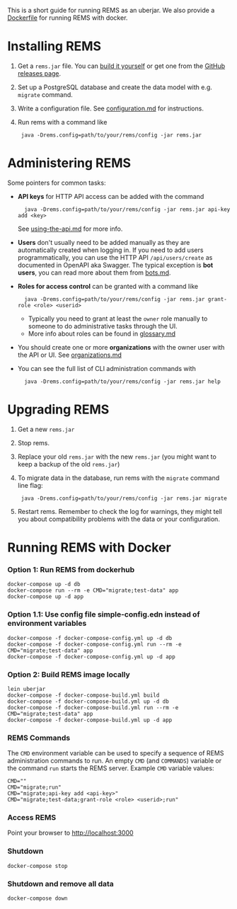 This is a short guide for running REMS as an uberjar. We also provide a [Dockerfile](../Dockerfile) for running REMS with docker.

# Installing REMS

1. Get a `rems.jar` file. You can [build it yourself](development.md) or get one from the [GitHub releases page](https://github.com/CSCfi/rems/releases).
1. Set up a PostgreSQL database and create the data model with e.g. `migrate` command.
1. Write a configuration file. See [configuration.md](configuration.md) for instructions.
1. Run rems with a command like

        java -Drems.config=path/to/your/rems/config -jar rems.jar

# Administering REMS

Some pointers for common tasks:

- **API keys** for HTTP API access can be added with the command

        java -Drems.config=path/to/your/rems/config -jar rems.jar api-key add <key>

  See [using-the-api.md](using-the-api.md) for more info.
- **Users** don't usually need to be added manually as they are automatically created when logging in.
  If you need to add users programmatically, you can use the HTTP API `/api/users/create` as documented in OpenAPI aka Swagger.
  The typical exception is **bot users**, you can read more about them from [bots.md](bots.md).
- **Roles for access control** can be granted with a command like

        java -Drems.config=path/to/your/rems/config -jar rems.jar grant-role <role> <userid>

  - Typically you need to grant at least the `owner` role manually to someone to do administrative tasks through the UI.
  - More info about roles can be found in [glossary.md](glossary.md)
- You should create one or more **organizations** with the owner user with the API or UI. See [organizations.md](organizations.md)
- You can see the full list of CLI administration commands with

        java -Drems.config=path/to/your/rems/config -jar rems.jar help

# Upgrading REMS

1. Get a new `rems.jar`
1. Stop rems.
1. Replace your old `rems.jar` with the new `rems.jar` (you might want to keep a backup of the old `rems.jar`)
1. To migrate data in the database, run rems with the `migrate` command line flag:

        java -Drems.config=path/to/your/rems/config -jar rems.jar migrate

1. Restart rems. Remember to check the log for warnings, they might tell you about compatibility problems with the data or your configuration.

# Running REMS with Docker

### Option 1: Run REMS from dockerhub

    docker-compose up -d db
    docker-compose run --rm -e CMD="migrate;test-data" app
    docker-compose up -d app

### Option 1.1: Use config file simple-config.edn instead of environment variables

    docker-compose -f docker-compose-config.yml up -d db
    docker-compose -f docker-compose-config.yml run --rm -e CMD="migrate;test-data" app
    docker-compose -f docker-compose-config.yml up -d app

### Option 2: Build REMS image locally

    lein uberjar
    docker-compose -f docker-compose-build.yml build
    docker-compose -f docker-compose-build.yml up -d db
    docker-compose -f docker-compose-build.yml run --rm -e CMD="migrate;test-data" app
    docker-compose -f docker-compose-build.yml up -d app

### REMS Commands
The `CMD` environment variable can be used to specify a sequence of REMS administration commands to run. An empty `CMD` (and `COMMANDS`) variable or the command `run` starts the REMS server. Example `CMD` variable values:

    CMD=""
    CMD="migrate;run"
    CMD="migrate;api-key add <api-key>"
    CMD="migrate;test-data;grant-role <role> <userid>;run"

### Access REMS

Point your browser to <http://localhost:3000>

### Shutdown

    docker-compose stop

### Shutdown and remove all data

    docker-compose down
